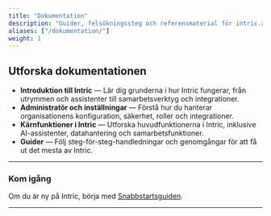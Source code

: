 ```yaml
---
title: "Dokumentation"
description: "Guider, felsökningssteg och referensmaterial för intric.ai."
aliases: ["/dokumentation/"]
weight: 1
---
```


## Utforska dokumentationen

- **Introduktion till Intric** — Lär dig grunderna i hur Intric fungerar, från utrymmen och assistenter till samarbetsverktyg och integrationer.  
- **Administratör och inställningar** — Förstå hur du hanterar organisationens konfiguration, säkerhet, roller och integrationer.  
- **Kärnfunktioner i Intric** — Utforska huvudfunktionerna i Intric, inklusive AI-assistenter, datahantering och samarbetsfunktioner.  
- **Guider** — Följ steg-för-steg-handledningar och genomgångar för att få ut det mesta av Intric.

---

### Kom igång
Om du är ny på Intric, börja med [Snabbstartsguiden](../docs/getting-started).

---
